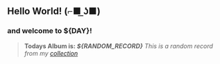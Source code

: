 ## Hello World! (⌐■ ͟ʖ■) 
### and welcome to **${DAY}**!

> **Todays Album is: *${RANDOM_RECORD}*** 
> *This is a random record from my [collection](https://www.discogs.com/user/ah33808/collection)*

